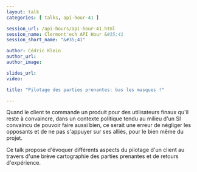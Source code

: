 ```yaml
---
layout: talk
categories: [ talks, api-hour-41 ]

session_url: /api-hours/api-hour-41.html
session_name: Clermont'ech API Hour &#35;41
session_short_name: "&#35;41"

author: Cédric Klein
author_url:
author_image:

slides_url:
video:

title: "Pilotage des parties prenantes: bas les masques !"

---
```


Quand le client te commande un produit pour des utilisateurs finaux qu'il reste
à convaincre, dans un contexte politique tendu au milieu d'un SI convaincu de
pouvoir faire aussi bien, ce serait une erreur de négliger les opposants et de
ne pas s'appuyer sur ses alliés, pour le bien même du projet.

Ce talk propose d'évoquer différents aspects du pilotage d'un client au travers
d'une brève cartographie des parties prenantes et de retours d'expérience.
